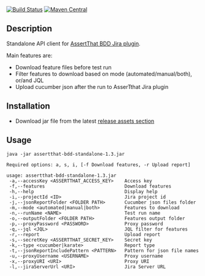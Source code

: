 
[![Build Status](https://travis-ci.org/assertthat/assertthat-bdd-standalone.svg?branch=master)](https://travis-ci.org/assertthat/assertthat-bdd-standalone)
[![Maven Central](https://maven-badges.herokuapp.com/maven-central/com.assertthat.plugins/assertthat-bdd-standalone/badge.svg)](https://maven-badges.herokuapp.com/maven-central/com.assertthat.plugins/assertthat-bdd-standalone)


## Description

Standalone API client for [AssertThat BDD Jira plugin](https://marketplace.atlassian.com/apps/1219033/assertthat-bdd-test-management-in-jira?hosting=cloud&tab=overview).

Main features are:

- Download feature files before test run
- Filter features to download based on mode (automated/manual/both), or/and JQL
- Upload cucumber json after the run to AsserTthat Jira plugin

## Installation

- Download jar file from the latest [release assets section](https://github.com/assertthat/assertthat-bdd-standalone/releases)

## Usage

```
java -jar assertthat-bdd-standalone-1.3.jar

Required options: a, s, i, [-f Download features, -r Upload report]

usage: assertthat-bdd-standalone-1.3.jar
 -a,--accessKey <ASSERTTHAT_ACCESS_KEY>    Access key
 -f,--features                             Download features
 -h,--help                                 Display help
 -i,--projectId <ID>                       Jira project id
 -j,--jsonReportFolder <FOLDER PATH>       Cucumber json files folder
 -m,--mode <automated|manual|both>         Features to download
 -n,--runName <NAME>                       Test run name
 -o,--outputFolder <FOLDER PATH>           Features output folder
 -p,--proxyPassword <PASSWORD>             Proxy password
 -q,--jql <JQL>                            JQL filter for features
 -r,--report                               Upload report
 -s,--secretKey <ASSERTTHAT_SECRET_KEY>    Secret key
 -k,--type <cucumber|karate>               Report type
 -t,--jsonReportIncludePattern <PATTERN>   Pattern for json file names
 -u,--proxyUsername <USERNAME>             Proxy username
 -x,--proxyURI <URI>                       Proxy URI
 -l,--jiraServerUrl <URI>                  Jira Server URL
```
